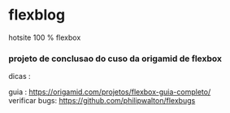# flexblog
hotsite  100 % flexbox

### projeto de conclusao do cuso da origamid de flexbox ###

dicas : 

guia : https://origamid.com/projetos/flexbox-guia-completo/ <br>
verificar bugs: https://github.com/philipwalton/flexbugs
